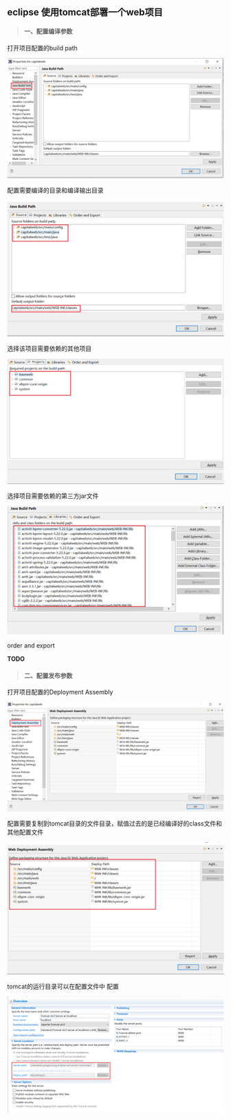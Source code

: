 ## eclipse 使用tomcat部署一个web项目

> #### 一、配置编译参数

打开项目配置的build path

![image-20200809120605669](README.assets/image-20200809120605669.png)



配置需要编译的目录和编译输出目录

![image-20200809120701148](README.assets/image-20200809120701148.png)



选择该项目需要依赖的其他项目

![image-20200809120737833](README.assets/image-20200809120737833.png)



选择项目需要依赖的第三方jar文件

![image-20200809120846779](README.assets/image-20200809120846779.png)



order and export 

**TODO**



> #### 二、配置发布参数

打开项目配置的Deployment Assembly

![image-20200809121229532](README.assets/image-20200809121229532.png)



配置需要复制到tomcat目录的文件目录，赋值过去的是已经编译好的class文件和其他配置文件

![image-20200809121417292](README.assets/image-20200809121417292.png)



tomcat的运行目录可以在配置文件中 配置

![image-20200809121547712](README.assets/image-20200809121547712.png)